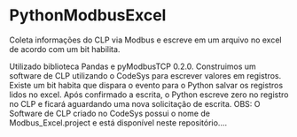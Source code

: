 # PythonModbusExcel
Coleta informações do CLP via Modbus e escreve em um arquivo no excel de acordo com um bit habilita.

Utilizado biblioteca Pandas e pyModbusTCP 0.2.0.
Construimos um software de CLP utilizando o CodeSys para escrever valores em registros. Existe um bit habita que dispara o evento para o Python salvar os registros lidos no excel.
Após confirmado a escrita, o Python escreve zero no registro no CLP e ficará aguardando uma nova solicitação de escrita.
OBS: O Software de CLP criado no CodeSys possui o nome de Modbus_Excel.project e está disponível neste repositório....
